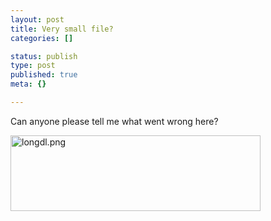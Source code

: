 ```yaml
---
layout: post
title: Very small file?
categories: []

status: publish
type: post
published: true
meta: {}

---
```

<p>Can anyone please tell me what went wrong here?</p>
<img alt="longdl.png" src="http://www.gnegg.ch/archives/longdl.png" width="400" height="121" />
<br />
